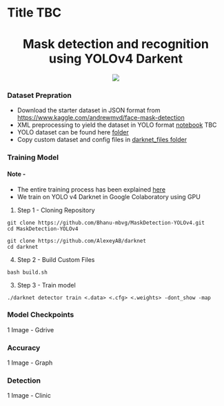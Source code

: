 # Title TBC

<div align="center">
  <h1>Mask detection and recognition using YOLOv4 Darkent</h1>
</div>
<p align="center">  
  <img src="https://media.giphy.com/media/SP5G3ZrNtNVfSBNiaK/giphy.gif">
</p>

### Dataset Prepration

- Download the starter dataset in JSON format from https://www.kaggle.com/andrewmvd/face-mask-detection
- XML preprocessing to yield the dataset in YOLO format [notebook](https://github.com/Bhanu-mbvg/MaskDetection-YOLOv4/) TBC 
- YOLO dataset can be found here [folder](https://github.com/Bhanu-mbvg/MaskDetection-YOLOv4/tree/main/darknet_files/data/images)
- Copy custom dataset and config files in [darknet_files folder](https://github.com/Bhanu-mbvg/MaskDetection-YOLOv4/tree/main/darknet_files)

### Training Model
#### Note - 
- The entire training process has been explained [here](https://github.com/Bhanu-mbvg/MaskDetection-YOLOv4/blob/main/YOLOv4_Training.ipynb)
- We train on YOLO v4 Darknet in Google Colaboratory using GPU

1. Step 1 - Cloning Repository
```
git clone https://github.com/Bhanu-mbvg/MaskDetection-YOLOv4.git
cd MaskDetection-YOLOv4

git clone https://github.com/AlexeyAB/darknet
cd darknet
```
4. Step 2 - Build Custom Files 
```
bash build.sh
```
3. Step 3 - Train model
```
./darknet detector train <.data> <.cfg> <.weights> -dont_show -map
```

### Model Checkpoints
1 Image - Gdrive

### Accuracy
1 Image - Graph

### Detection 
1 Image - Clinic
